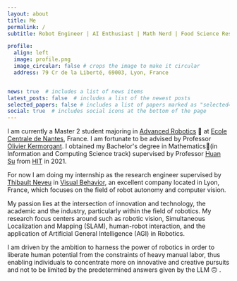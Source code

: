 ```yaml
---
layout: about
title: Me
permalink: /
subtitle: Robot Engineer | AI Enthusiast | Math Nerd | Food Science Researcher | Non-famous Athletes

profile:
  align: left
  image: profile.png
  image_circular: false # crops the image to make it circular
  address: 79 Cr de la Liberté, 69003, Lyon, France


news: true  # includes a list of news items
latest_posts: false  # includes a list of the newest posts
selected_papers: false # includes a list of papers marked as "selected={true}"
social: true  # includes social icons at the bottom of the page
---
```

<!--
Write your biography here. Tell the world about yourself. Link to your favorite [subreddit](http://reddit.com). You can put a picture in, too. The code is already in, just name your picture `prof_pic.jpg` and put it in the `img/` folder.

Put your address / P.O. box / other info right below your picture. You can also disable any of these elements by editing `profile` property of the YAML header of your `_pages/about.md`. Edit `_bibliography/papers.bib` and Jekyll will render your [publications page](/al-folio/publications/) automatically.

Link to your social media connections, too. This theme is set up to use [Font Awesome icons](http://fortawesome.github.io/Font-Awesome/) and [Academicons](https://jpswalsh.github.io/academicons/), like the ones below. Add your Facebook, Twitter, LinkedIn, Google Scholar, or just disable all of them.
 -->

I am currently a Master 2 student majoring in [Advanced Robotics](https://www.ec-nantes.fr/study/masters/advanced-robotics-coro-imaro) 🤖 at [Ecole Centrale de Nantes](https://www.ec-nantes.fr/), France. I am fortunate to be advised by Professor [Olivier Kermorgant](http://pagesperso.ls2n.fr/~kermorgant-o/). I obtained my Bachelor's degree in Mathematics📖(in Information and Computing Science track) supervised by Professor [Huan Su](http://homepage.hit.edu.cn/suhuan) from [HIT](http://en.hit.edu.cn/) in 2021.

For now I am doing my internship as the research engineer supervised by [Thibault Neveu](https://www.linkedin.com/in/thibaultneveu/) in [Visual Behavior](https://visualbehavior.ai/), an excellent company located in Lyon, France, which focuses on the field of robot autonomy and computer vision.

My passion lies at the intersection of innovation and technology, the academic and the industry, particularly within the field of robotics. My research focus centers around such as robotic vision, Simultaneous Localization and Mapping (SLAM), human-robot interaction, and the application of Artificial General Intelligence (AGI) in Robotics.

I am driven by the ambition to harness the power of robotics in order to liberate human potential from the constraints of heavy manual labor, thus enabling individuals to concentrate more on innovative and creative pursuits and not to be limited by the predetermined answers given by the LLM 🙃 .
